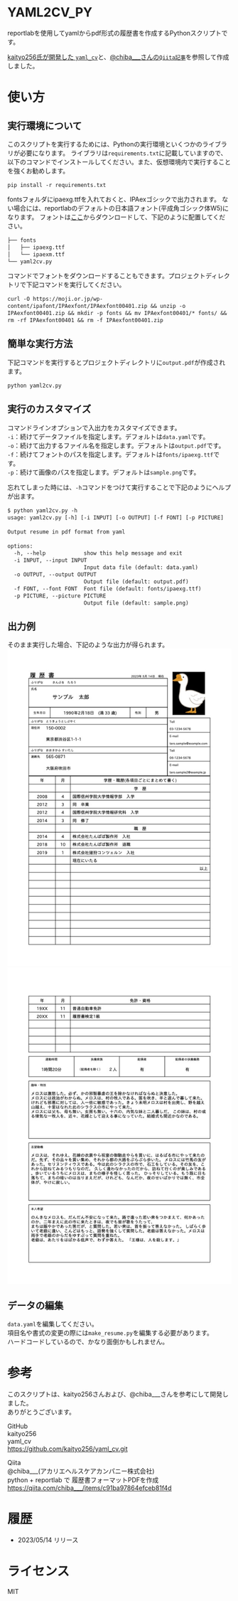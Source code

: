 # YAML2CV_PY
reportlabを使用してyamlからpdf形式の履歴書を作成するPythonスクリプトです。

[kaityo256氏が開発した `yaml_cv`](https://github.com/kaityo256/yaml_cv)と、[@chiba___さんの`Qiita記事`](https://qiita.com/chiba___/items/c91ba97864efceb81f4d)を参照して作成しました。

# 使い方
## 実行環境について
このスクリプトを実行するためには、Pythonの実行環境といくつかのライブラリが必要になります。
ライブラリは`requirements.txt`に記載していますので、以下のコマンドでインストールしてください。また、仮想環境内で実行することを強くお勧めします。  
```
pip install -r requirements.txt
```


fontsフォルダにipaexg.ttfを入れておくと、IPAexゴシックで出力されます。
ない場合には、reportlabのデフォルトの日本語フォント(平成角ゴシック体W5)になります。
フォントは[ここ](https://moji.or.jp/ipafont/)からダウンロードして、下記のように配置してください。
```
├── fonts
│   ├── ipaexg.ttf
│   └── ipaexm.ttf
└── yaml2cv.py
```


コマンドでフォントをダウンロードすることもできます。プロジェクトディレクトリで下記コマンドを実行してください。  
```
curl -O https://moji.or.jp/wp-content/ipafont/IPAexfont/IPAexfont00401.zip && unzip -o IPAexfont00401.zip && mkdir -p fonts && mv IPAexfont00401/* fonts/ && rm -rf IPAexfont00401 && rm -f IPAexfont00401.zip
```


## 簡単な実行方法
下記コマンドを実行するとプロジェクトディレクトリに`output.pdf`が作成されます。  
```
python yaml2cv.py
```

## 実行のカスタマイズ
コマンドラインオプションで入出力をカスタマイズできます。  
`-i`：続けてデータファイルを指定します。デフォルトは`data.yaml`です。  
`-o`：続けて出力するファイル名を指定します。デフォルトは`output.pdf`です。  
`-f`：続けてフォントのパスを指定します。デフォルトは`fonts/ipaexg.ttf`です。  
`-p`：続けて画像のパスを指定します。デフォルトは`sample.png`です。  
  
忘れてしまった時には、`-h`コマンドをつけて実行することで下記のようにヘルプが出ます。  
```
$ python yaml2cv.py -h
usage: yaml2cv.py [-h] [-i INPUT] [-o OUTPUT] [-f FONT] [-p PICTURE]

Output resume in pdf format from yaml

options:
  -h, --help            show this help message and exit
  -i INPUT, --input INPUT
                        Input data file (default: data.yaml)
  -o OUTPUT, --output OUTPUT
                        Output file (default: output.pdf)
  -f FONT, --font FONT  Font file (default: fonts/ipaexg.ttf)
  -p PICTURE, --picture PICTURE
                        Output file (default: sample.png)
```

## 出力例
そのまま実行した場合、下記のような出力が得られます。
![output_sample1.jpg](output_sample1.jpg)
![output_sample2.jpg](output_sample2.jpg)


## データの編集
`data.yaml`を編集してください。  
項目名や書式の変更の際には`make_resume.py`を編集する必要があります。  
ハードコードしているので、かなり面倒かもしれません。

# 参考
このスクリプトは、kaityo256さんおよび、@chiba___さんを参考にして開発しました。  
ありがとうございます。

GitHub  
kaityo256  
yaml_cv  
https://github.com/kaityo256/yaml_cv.git  

Qiita  
@chiba___(アカリエヘルスケアカンパニー株式会社)  
python + reportlab で 履歴書フォーマットPDFを作成  
https://qiita.com/chiba___/items/c91ba97864efceb81f4d

# 履歴
 * 2023/05/14 リリース

# ライセンス
MIT
